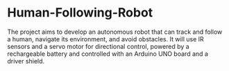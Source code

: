 # Human-Following-Robot
The project aims to develop an autonomous robot that can track and follow a human, navigate its environment, and avoid obstacles. It will use IR sensors and a servo motor for directional control, powered by a rechargeable battery and controlled with an Arduino UNO board and a driver shield.
